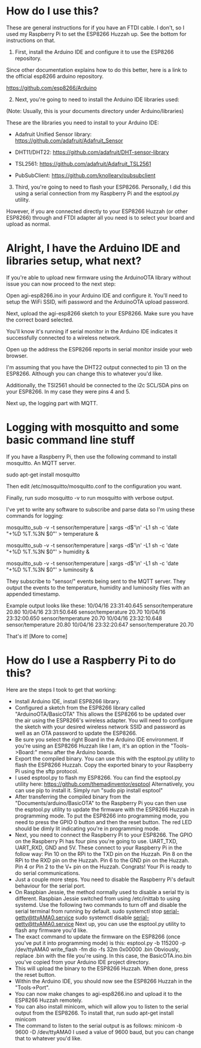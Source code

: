 # How do I use this?

 These are general instructions for if you have an FTDI cable. I don't, so I used my
 Raspberry Pi to set the ESP8266 Huzzah up. See the bottom for instructions on that.
 
 1. First, install the Arduino IDE and configure it to use the ESP8266 repository.

 Since other documentation explains how to do this better, here is a link to the
 official esp8266 arduino repository.

 https://github.com/esp8266/Arduino

 2. Next, you're going to need to install the Arduino IDE libraries used:

 (Note: Usually, this is your documents directory under Arduino/libraries)

 These are the libraries you need to install to your Arduino IDE:

 - Adafruit Unified Sensor library: https://github.com/adafruit/Adafruit_Sensor

 - DHT11/DHT22: https://github.com/adafruit/DHT-sensor-library

 - TSL2561: https://github.com/adafruit/Adafruit_TSL2561

 - PubSubClient: https://github.com/knolleary/pubsubclient

 3. Third, you're going to need to flash your ESP8266. Personally, I did this using a
 serial connection from my Raspberry Pi and the esptool.py utility.

 However, if you are connected directly to your ESP8266 Huzzah (or other ESP8266) through
 and FTDI adapter all you need is to select your board and upload as normal.

# Alright, I have the Arduino IDE and libraries setup, what next?
 If you're able to upload new firmware using the ArduinoOTA library without issue you can
 now proceed to the next step:

 Open agi-esp8266.ino in your Arduino IDE and configure it. You'll need to setup the WiFi
 SSID, wifi password and the ArduinoOTA upload password.

 Next, upload the agi-esp8266 sketch to your ESP8266. Make sure you have the correct board
 selected.

 You'll know it's running if serial monitor in the Arduino IDE indicates it successfully
 connected to a wireless network.

 Open up the address the ESP8266 reports in serial monitor inside your web browser.

 I'm assuming that you have the DHT22 output connected to pin 13 on the ESP8266. Although
 you can change this to whatever you'd like.

 Additionally, the TSl2561 should be connected to the i2c SCL/SDA pins on your ESP8266. In my
 case they were pins 4 and 5. 

 Next up, the logging part with MQTT.

# Logging with mosquitto and some basic command line stuff

 If you have a Raspberry Pi, then use the following command to install mosquitto. An MQTT
 server.

 sudo apt-get install mosquitto

 Then edit /etc/mosquitto/mosquitto.conf to the configuration you want.

 Finally, run sudo mosquitto -v to run mosquitto with verbose output.

 I've yet to write any software to subscribe and parse data so I'm using these commands for logging:
 
 mosquitto_sub -v -t sensor/temperature | xargs -d$'\n' -L1 sh -c 'date "+%D %T.%3N $0"' > temperature &

 mosquitto_sub -v -t sensor/temperature | xargs -d$'\n' -L1 sh -c 'date "+%D %T.%3N $0"' > humidity &

 mosquitto_sub -v -t sensor/temperature | xargs -d$'\n' -L1 sh -c 'date "+%D %T.%3N $0"' > luminosity &

 They subscribe to "sensor/<sensor>" events being sent to the MQTT server. They output the events to
 the temperature, humidity and luminosity files with an appended timestamp.

 Example output looks like these:
 10/04/16 23:31:40.645 sensor/temperature 20.80
 10/04/16 23:31:50.646 sensor/temperature 20.70
 10/04/16 23:32:00.650 sensor/temperature 20.70
 10/04/16 23:32:10.648 sensor/temperature 20.80
 10/04/16 23:32:20.647 sensor/temperature 20.70

 That's it! [More to come]
 
# How do I use a Raspberry Pi to do this?
 Here are the steps I took to get that working:
  - Install Arduino IDE, install ESP8266 library.
  - Configured a sketch from the ESP8266 library called "ArduinoOTA/BasicOTA"
    This allows the ESP8266 to be updated over the air using the ESP8266's wireless adapter.
    You will need to configure the sketch with your desired wireless network SSID and password
    as well as an OTA password to update the ESP8266.
  - Be sure you select the right Board in the Arduino IDE environment. If you're using an ESP8266
    Huzzah like I am, it's an option in the "Tools->Board:" menu after the Arduino boards.
  - Export the compiled binary. You can use this with the esptool.py utility to flash the
    ESP8266 Huzzah. Copy the exported binary to your Raspberry Pi using the sftp protocol.
  - I used esptool.py to flash my ESP8266. You can find the esptool.py utility here:
    https://github.com/themadinventor/esptool
    Alternatively, you can use pip to install it.
    Simply run "sudo pip install esptool"
  - After transferring the compiled binary from the "Documents/arduino/BasicOTA" to the Raspberry Pi
    you can then use the esptool.py utility to update the firmware with the ESP8266 Huzzah in
    programming mode. To put the ESP8266 into programming mode, you need to press the GPIO 0
    button and then the reset button. The red LED should be dimly lit indicating you're in programming
    mode.
  - Next, you need to connect the Raspberry Pi to your ESP8266. The GPIO on the Raspberry Pi has four
    pins you're going to use. UART_TXD, UART_RXD, GND and 5V. These connect to your Raspberry Pi in the
    follow way:
    Pin 10 on the RPi to the TXD pin on the Huzzah.
    Pin 8 on the RPi to the RXD pin on the Huzzah.
    Pin 6 to the GND pin on the Huzzah.
    Pin 4 or Pin 2 to the V+ pin on the Huzzah.
    Congrats! Your Pi is ready to do serial communications.
  - Just a couple more steps. You need to disable the Raspberry Pi's default behaviour for the serial port.
  - On Raspbian Jessie, the method normally used to disable a serial tty is different.
    Raspbian Jessie switched from using /etc/inittab to using systemd.
    Use the following two commands to turn off and disable the serial terminal from running by default.
    sudo systemctl stop serial-getty@ttyAMA0.service
    sudo systemctl disable serial-getty@ttyAMA0.service
    Next up, you can use the esptool.py utility to flash any firmware you'd like.    
  - The exact command to update the firmware on the ESP8266 (once you've put it into programming mode) is this:
     esptool.py -b 115200 -p /dev/ttyAMA0 write_flash -fm dio -fs 32m 0x00000 <file>.bin
    Obviously, replace <file>.bin with the file you're using. In this case, the BasicOTA.ino.bin you've copied
    from your Arduino IDE project directory.
  - This will upload the binary to the ESP8266 Huzzah. When done, press the reset button.
  - Within the Arduino IDE, you should now see the ESP8266 Huzzah in the "Tools->Port".
  - You can now make changes to agi-esp8266.ino and upload it to the ESP8266 Huzzah remotely.
  - You can also install minicom, which will allow you to listen to the serial output from the ESP8266.
    To install that, run sudo apt-get install minicom
  - The command to listen to the serial output is as follows:
    minicom -b 9600 -D /dev/ttyAMA0
    I used a value of 9600 baud, but you can change that to whatever you'd like.
